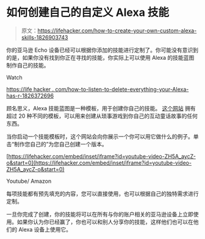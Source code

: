 # 如何创建自己的自定义 Alexa 技能

> 原文：<https://lifehacker.com/how-to-create-your-own-custom-alexa-skills-1826903743>

你的亚马逊 Echo 设备已经可以根据你添加的技能进行定制了。你可能没有意识到的是，如果你没有找到你正在寻找的技能，你实际上可以使用 Alexa 的技能蓝图制作自己的技能。

Watch

[https://life hacker . com/how-to-listen-to-delete-everything-your-Alexa-has-r-1826372696](https://lifehacker.com/how-to-listen-to-and-delete-everything-your-alexa-has-r-1826372696)

顾名思义，Alexa 技能蓝图是一种模板，用于创建你自己的技能。 [这个网站](https://blueprints.amazon.com/?asc_campaign=InlineText&asc_refurl=https://lifehacker.com/how-to-create-your-own-custom-alexa-skills-1826903743&asc_source=&tag=kinjalifehackerlink-20) 拥有超过 20 种不同的模板，可以用来创建从琐事游戏到你自己的互动童话故事的任何东西。

当你启动一个技能模板时，这个网站会向你展示一个你可以用它做什么的例子。单击“制作您自己的”为您自己创建一个版本。

 [https://lifehacker.com/embed/inset/iframe?id=youtube-video-ZH5A_aycZ-o&start=0](https://lifehacker.com/embed/inset/iframe?id=youtube-video-ZH5A_aycZ-o&start=0)

<figcaption class="sc-1ptbguh-0 hxeMec caption">Youtube/ Amazon</figcaption> 

每项技能都有预先填充的内容，您可以直接使用，也可以根据自己的独特需求进行定制。

一旦你完成了创建，你的技能将可以在所有与你的账户相关的亚马逊设备上立即使用。如果你认为你已经赢了，你也可以和别人分享你的技能，这样他们也可以在他们的 Alexa 设备上使用它。